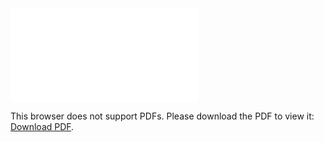 <object data="christ-in-song/CIS1908pdfs/333.pdf" type="application/pdf" width="100%" height="1024px">
    <embed src="christ-in-song/CIS1908pdfs/333.pdf">
        <p>This browser does not support PDFs. Please download the PDF to view it: <a href="christ-in-song/CIS1908pdfs/333.pdf">Download PDF</a>.</p>
    </embed>
</object>
